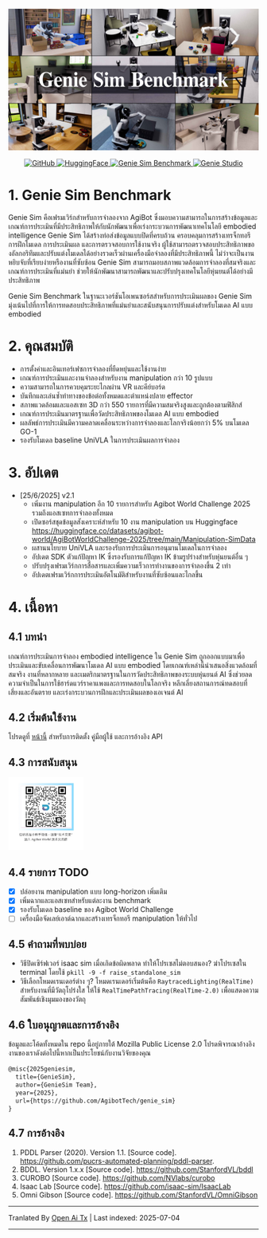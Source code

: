 ![image.png](https://raw.githubusercontent.com/AgibotTech/genie_sim/main/./docs/image.jpg)
<div align="center">
  <a href="https://github.com/AgibotTech/genie_sim">
    <img src="https://img.shields.io/badge/GitHub-grey?logo=GitHub" alt="GitHub">
  </a>
  <a href="https://huggingface.co/datasets/agibot-world/GenieSimAssets">
    <img src="https://img.shields.io/badge/HuggingFace-yellow?logo=HuggingFace" alt="HuggingFace">
  </a>
  <a href="https://agibot-world.com/sim-evaluation">
    <img src="https://img.shields.io/badge/Genie%20Sim%20Benchmark-blue?style=plastic" alt="Genie Sim Benchmark">
  </a>
  <a href="https://genie.agibot.com/en/geniestudio">
    <img src="https://img.shields.io/badge/Genie_Studio-green?style=flat" alt="Genie Studio">
  </a>
</div>

# 1. Genie Sim Benchmark
Genie Sim คือเฟรมเวิร์กสำหรับการจำลองจาก AgiBot ซึ่งมอบความสามารถในการสร้างข้อมูลและเกณฑ์การประเมินที่มีประสิทธิภาพให้กับนักพัฒนาเพื่อเร่งกระบวนการพัฒนาเทคโนโลยี embodied intelligence Genie Sim ได้สร้างท่อส่งข้อมูลแบบปิดที่ครบถ้วน ครอบคลุมการสร้างเทรจ็กทอรี การฝึกโมเดล การประเมินผล และการตรวจสอบการใช้งานจริง ผู้ใช้สามารถตรวจสอบประสิทธิภาพของอัลกอริทึมและปรับแต่งโมเดลได้อย่างรวดเร็วผ่านเครื่องมือจำลองที่มีประสิทธิภาพนี้ ไม่ว่าจะเป็นงานหยิบจับที่เรียบง่ายหรืองานที่ซับซ้อน Genie Sim สามารถมอบสภาพแวดล้อมการจำลองที่สมจริงและเกณฑ์การประเมินที่แม่นยำ ช่วยให้นักพัฒนาสามารถพัฒนาและปรับปรุงเทคโนโลยีหุ่นยนต์ได้อย่างมีประสิทธิภาพ

Genie Sim Benchmark ในฐานะเวอร์ชันโอเพนซอร์สสำหรับการประเมินผลของ Genie Sim มุ่งเน้นไปที่การให้การทดสอบประสิทธิภาพที่แม่นยำและสนับสนุนการปรับแต่งสำหรับโมเดล AI แบบ embodied

# 2. คุณสมบัติ
- การตั้งค่าและอินเทอร์เฟซการจำลองที่ยืดหยุ่นและใช้งานง่าย
- เกณฑ์การประเมินและงานจำลองสำหรับงาน manipulation กว่า 10 รูปแบบ
- ความสามารถในการควบคุมระยะไกลผ่าน VR และคีย์บอร์ด
- บันทึกและเล่นซ้ำท่าทางของข้อต่อทั้งหมดและตำแหน่งปลาย effector
- สภาพแวดล้อมและแอสเซท 3D กว่า 550 รายการที่มีความสมจริงสูงและถูกต้องตามฟิสิกส์
- เกณฑ์การประเมินมาตรฐานเพื่อวัดประสิทธิภาพของโมเดล AI แบบ embodied
- ผลลัพธ์การประเมินมีความคลาดเคลื่อนระหว่างการจำลองและโลกจริงน้อยกว่า 5% บนโมเดล GO-1
- รองรับโมเดล baseline UniVLA ในการประเมินผลการจำลอง

# 3. อัปเดต
- [25/6/2025] v2.1
  - เพิ่มงาน manipulation อีก 10 รายการสำหรับ Agibot World Challenge 2025 รวมถึงแอสเซทการจำลองทั้งหมด
  - เปิดซอร์สชุดข้อมูลสังเคราะห์สำหรับ 10 งาน manipulation บน Huggingface
  https://huggingface.co/datasets/agibot-world/AgiBotWorldChallenge-2025/tree/main/Manipulation-SimData
  - ผสานนโยบาย UniVLA และรองรับการประเมินการอนุมานโมเดลในการจำลอง
  - อัปเดต SDK ตัวแก้ปัญหา IK ซึ่งรองรับการแก้ปัญหา IK ข้ามรูปร่างสำหรับหุ่นยนต์อื่น ๆ
  - ปรับปรุงเฟรมเวิร์กการสื่อสารและเพิ่มความเร็วการทำงานของการจำลองขึ้น 2 เท่า
  - อัปเดตเฟรมเวิร์กการประเมินอัตโนมัติสำหรับงานที่ซับซ้อนและไกลขึ้น

# 4. เนื้อหา

## 4.1 บทนำ
เกณฑ์การประเมินการจำลอง embodied intelligence ใน Genie Sim ถูกออกแบบมาเพื่อประเมินและขับเคลื่อนการพัฒนาโมเดล AI แบบ embodied โดยเกณฑ์เหล่านี้นำเสนอสิ่งแวดล้อมที่สมจริง งานที่หลากหลาย และเมตริกมาตรฐานในการวัดประสิทธิภาพของระบบหุ่นยนต์ AI ซึ่งช่วยลดความจำเป็นในการใช้ฮาร์ดแวร์ราคาแพงและการทดสอบในโลกจริง หลีกเลี่ยงสถานการณ์ทดสอบที่เสี่ยงและอันตราย และเร่งกระบวนการฝึกและประเมินผลของเอเจนต์ AI

## 4.2 เริ่มต้นใช้งาน
โปรดดูที่ [หน้านี้](https://agibot-world.com/sim-evaluation/docs/#/v2) สำหรับการติดตั้ง คู่มือผู้ใช้ และการอ้างอิง API

## 4.3 การสนับสนุน
<img src="https://raw.githubusercontent.com/AgibotTech/genie_sim/main/./docs/wechat.JPEG" width="30%"/>

## 4.4 รายการ TODO
- [x] ปล่อยงาน manipulation แบบ long-horizon เพิ่มเติม
- [x] เพิ่มฉากและแอสเซทสำหรับแต่ละงาน benchmark
- [x] รองรับโมเดล baseline ของ Agibot World Challenge
- [ ] เครื่องมือจัดเลย์เอาต์ฉากและสร้างเทรจ็กทอรี manipulation ให้ทั่วไป

## 4.5 คำถามที่พบบ่อย
- วิธีปิดเซิร์ฟเวอร์ isaac sim เมื่อเกิดข้อผิดพลาด ทำให้โปรเซสไม่ตอบสนอง?
  ฆ่าโปรเซสใน terminal โดยใช้ `pkill -9 -f raise_standalone_sim`
- วิธีเลือกโหมดเรนเดอร์ต่าง ๆ?
  โหมดเรนเดอร์เริ่มต้นคือ `RaytracedLighting(RealTime)` สำหรับงานที่มีวัตถุโปร่งใส ให้ใช้ `RealTimePathTracing(RealTime-2.0)` เพื่อแสดงความสัมพันธ์เชิงมุมมองของวัตถุ

## 4.6 ใบอนุญาตและการอ้างอิง
ข้อมูลและโค้ดทั้งหมดใน repo นี้อยู่ภายใต้ Mozilla Public License 2.0
โปรดพิจารณาอ้างอิงงานของเราดังต่อไปนี้หากเป็นประโยชน์กับงานวิจัยของคุณ
```
@misc{2025geniesim,
  title={GenieSim},
  author={GenieSim Team},
  year={2025},
  url={https://github.com/AgibotTech/genie_sim}
}
```

## 4.7 การอ้างอิง
1. PDDL Parser (2020). Version 1.1. [Source code]. https://github.com/pucrs-automated-planning/pddl-parser.
2. BDDL. Version 1.x.x [Source code]. https://github.com/StanfordVL/bddl
3. CUROBO [Source code]. https://github.com/NVlabs/curobo
4. Isaac Lab [Source code]. https://github.com/isaac-sim/IsaacLab
5. Omni Gibson [Source code]. https://github.com/StanfordVL/OmniGibson


---


Tranlated By [Open Ai Tx](https://github.com/OpenAiTx/OpenAiTx) | Last indexed: 2025-07-04


---